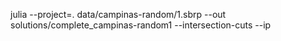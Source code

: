 julia --project=. data/campinas-random/1.sbrp --out solutions/complete_campinas-random1 --intersection-cuts --ip
